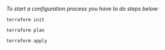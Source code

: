 _To start a configuration process you have to do steps below:_

    terraform init

    terraform plan

    terraform apply
